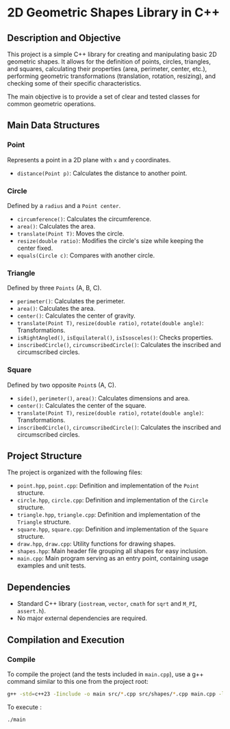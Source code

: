 # 2D Geometric Shapes Library in C++

## Description and Objective
This project is a simple C++ library for creating and manipulating basic 2D geometric shapes. It allows for the definition of points, circles, triangles, and squares, calculating their properties (area, perimeter, center, etc.), performing geometric transformations (translation, rotation, resizing), and checking some of their specific characteristics.

The main objective is to provide a set of clear and tested classes for common geometric operations.

## Main Data Structures

### Point
Represents a point in a 2D plane with `x` and `y` coordinates.
- `distance(Point p)`: Calculates the distance to another point.

### Circle
Defined by a `radius` and a `Point center`.
- `circumference()`: Calculates the circumference.
- `area()`: Calculates the area.
- `translate(Point T)`: Moves the circle.
- `resize(double ratio)`: Modifies the circle's size while keeping the center fixed.
- `equals(Circle c)`: Compares with another circle.

### Triangle
Defined by three `Points` (A, B, C).
- `perimeter()`: Calculates the perimeter.
- `area()`: Calculates the area.
- `center()`: Calculates the center of gravity.
- `translate(Point T)`, `resize(double ratio)`, `rotate(double angle)`: Transformations.
- `isRightAngled()`, `isEquilateral()`, `isIsosceles()`: Checks properties.
- `inscribedCircle()`, `circumscribedCircle()`: Calculates the inscribed and circumscribed circles.

### Square
Defined by two opposite `Point`s (A, C).
- `side()`, `perimeter()`, `area()`: Calculates dimensions and area.
- `center()`: Calculates the center of the square.
- `translate(Point T)`, `resize(double ratio)`, `rotate(double angle)`: Transformations.
- `inscribedCircle()`, `circumscribedCircle()`: Calculates the inscribed and circumscribed circles.

## Project Structure
The project is organized with the following files:
- `point.hpp`, `point.cpp`: Definition and implementation of the `Point` structure.
- `circle.hpp`, `circle.cpp`: Definition and implementation of the `Circle` structure.
- `triangle.hpp`, `triangle.cpp`: Definition and implementation of the `Triangle` structure.
- `square.hpp`, `square.cpp`: Definition and implementation of the `Square` structure.
- `draw.hpp`, `draw.cpp`: Utility functions for drawing shapes.
- `shapes.hpp`: Main header file grouping all shapes for easy inclusion.
- `main.cpp`: Main program serving as an entry point, containing usage examples and unit tests.

## Dependencies
- Standard C++ library (`iostream`, `vector`, `cmath` for `sqrt` and `M_PI`, `assert.h`).
- No major external dependencies are required.

## Compilation and Execution

### Compile
To compile the project (and the tests included in `main.cpp`), use a g++ command similar to this one from the project root:
```bash
g++ -std=c++23 -Iinclude -o main src/*.cpp src/shapes/*.cpp main.cpp -lgdi32 -luser32
```
To execute :
```bash
./main
```
